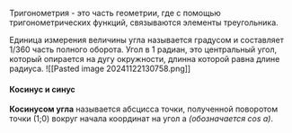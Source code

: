 Тригонометрия - это часть геометрии, где с помощью тригонометрических функций, связываются элементы треугольника.

Единица измерения величины угла называется градусом и составляет 1/360 часть полного оборота.
Угол в 1 радиан, это центральный угол, который опирается на дугу окружности, длинна которой равна длине радиуса.
![[Pasted image 20241122130758.png]]
#### Косинус и синус
**Косинусом угла** называется абсцисса точки, полученной поворотом точки (1;0) вокруг начала координат на угол a *(обозначается cos a)*.